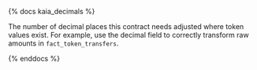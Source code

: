 {% docs kaia_decimals %}

The number of decimal places this contract needs adjusted where token values exist. For example, use the decimal field to correctly transform raw amounts in ```fact_token_transfers```. 

{% enddocs %}